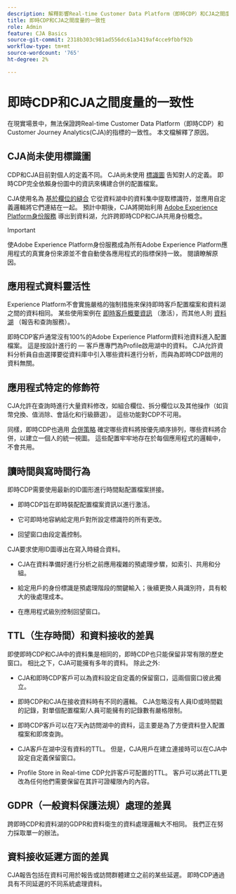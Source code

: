 ```yaml
---
description: 解釋影響Real-time Customer Data Platform（即時CDP）和CJA之間度量一致性的因素。
title: 即時CDP和CJA之間度量的一致性
role: Admin
feature: CJA Basics
source-git-commit: 2318b303c981ad556dc61a3419af4cce9fbbf92b
workflow-type: tm+mt
source-wordcount: '765'
ht-degree: 2%

---
```



# 即時CDP和CJA之間度量的一致性

在現實場景中，無法保證跨Real-time Customer Data Platform（即時CDP）和Customer Journey Analytics(CJA)的指標的一致性。 本文檔解釋了原因。

## CJA尚未使用標識圖

CDP和CJA目前對個人的定義不同。 CJA尚未使用 [標識圖](https://experienceleague.adobe.com/docs/experience-platform/identity/home.html?lang=zh-Hant) 告知對人的定義。 即時CDP完全依賴身份圖中的資訊來構建合併的配置檔案。

CJA使用名為 [基於欄位的縫合](/help/connections/cca/overview.md) 它從資料湖中的資料集中提取標識符，並應用自定義邏輯將它們連結在一起。 預計中期後，CJA將開始利用 [Adobe Experience Platform身份服務](https://experienceleague.adobe.com/docs/experience-platform/identity/home.html?lang=en) 導出到資料湖，允許跨即時CDP和CJA共用身份概念。

>[!IMPORTANT]
>
>使Adobe Experience Platform身份服務成為所有Adobe Experience Platform應用程式的真實身份來源並不會自動使各應用程式的指標保持一致。 閱讀瞭解原因。

## 應用程式資料靈活性

Experience Platform不會實施嚴格的強制措施來保持即時客戶配置檔案和資料湖之間的資料相同。 某些使用案例在 [即時客戶概要資訊](https://experienceleague.adobe.com/docs/experience-platform/rtcdp/profile/profile-overview.html?lang=en) （激活），而其他人則 [資料湖](https://business.adobe.com/blog/basics/data-lake) （報告和查詢服務）。

即時CDP客戶通常沒有100%的Adobe Experience Platform資料池資料進入配置檔案。 這是按設計進行的 — 客戶應專門為Profile啟用湖中的資料。 CJA允許資料分析員自由選擇要從資料庫中引入哪些資料進行分析，而與為即時CDP啟用的資料無關。

## 應用程式特定的修飾符

CJA允許在查詢時進行大量資料修改，如組合欄位、拆分欄位以及其他操作（如貨幣兌換、值消除、會話化和行級篩選）。 這些功能對CDP不可用。

同樣，即時CDP也適用 [合併策略](https://experienceleague.adobe.com/docs/experience-platform/profile/merge-policies/overview.html?lang=en) 確定哪些資料將按優先順序排列，哪些資料將合併，以建立一個人的統一視圖。 這些配置牢牢地存在於每個應用程式的邏輯中，不會共用。

## 讀時間與寫時間行為

即時CDP需要使用最新的ID圖形進行時間點配置檔案拼接。

* 即時CDP旨在即時裝配配置檔案資訊以進行激活。

* 它可即時地容納給定用戶對所設定標識符的所有更改。

* 回望窗口由段定義控制。

CJA要求使用ID圖導出在寫入時縫合資料。

* CJA在資料準備好進行分析之前應用複雜的預處理步驟，如索引、共用和分組。

* 給定用戶的身份標識是預處理階段的關鍵輸入；後續更換人員識別符，具有較大的後處理成本。

* 在應用程式級別控制回望窗口。

## TTL（生存時間）和資料接收的差異

即使即時CDP和CJA中的資料集是相同的，即時CDP也只能保留非常有限的歷史窗口。 相比之下，CJA可能擁有多年的資料。 除此之外:

* CJA和即時CDP客戶可以為資料設定自定義的保留窗口，這兩個窗口彼此獨立。

* 即時CDP和CJA在接收資料時有不同的邏輯。 CJA忽略沒有人員ID或時間戳的記錄，對單個配置檔案/人員可能擁有的記錄數有嚴格限制。

* 即時CDP客戶可以在7天內訪問湖中的資料，這主要是為了方便資料登入配置檔案和即席查詢。

* CJA客戶在湖中沒有資料的TTL。 但是，CJA用戶在建立連接時可以在CJA中設定自定義保留窗口。

* Profile Store in Real-time CDP允許客戶可配置的TTL。 客戶可以將此TTL更改為任何他們需要保留在其許可證權限內的內容。

## GDPR（一般資料保護法規）處理的差異

跨即時CDP和資料湖的GDPR和資料衛生的資料處理邏輯大不相同。 我們正在努力採取單一的辦法。

## 資料接收延遲方面的差異

CJA報告包括在資料可用於報告或訪問群體建立之前的某些延遲。 即時CDP通過具有不同延遲的不同系統處理資料。